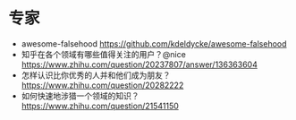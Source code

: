 # 专家

- awesome-falsehood <https://github.com/kdeldycke/awesome-falsehood>
- 知乎在各个领域有哪些值得关注的用户？@nice https://www.zhihu.com/question/20237807/answer/136363604
- 怎样认识比你优秀的人并和他们成为朋友？https://www.zhihu.com/question/20282222 
- 如何快速地涉猎一个领域的知识？https://www.zhihu.com/question/21541150   
